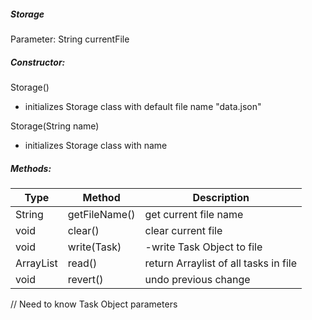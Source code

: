 ##### Storage

Parameter: String currentFile

##### Constructor:

Storage()
- initializes Storage class with default file name "data.json"

Storage(String name)
- initializes Storage class with name



##### Methods:

 |Type|Method|Description|
 | ---------|----------|----------|
 |String	|getFileName() | get current file name |
 |void	| clear()|clear current file|
 |void|	write(Task)|-write Task Object to file|
 |ArrayList<Task>|read()|return Arraylist of all tasks in file|
 |void|	revert()|undo previous change|
 
 // Need to know Task Object parameters
